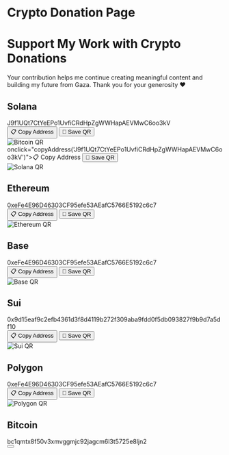 <h1>Crypto Donation Page


  <h1>Support My Work with Crypto Donations</h1>
  <p>Your contribution helps me continue creating meaningful content and building my future from Gaza. Thank you for your generosity ❤️</p>

  <div class="wallet">
    <h2>Solana</h2>
    <div class="address">J9f1UQt7CtYeEPo1UvfiCRdHpZgWWHapAEVMwC6oo3kV</div>
    <div class="buttons">
      <button
onclick="copyAddress('bc1qmtx8f50v3xmvggmjc92jagcm6l3t5725e8ljn2')">📋 Copy Address</button>
      <button onclick="downloadQR('btc-qr')">💾 Save QR</button>
    </div>
    <div><img id="btc-qr" src="https://api.qrserver.com/v1/create-qr-code/?size=150x150&data=bc1qmtx8f50v3xmvggmjc92jagcm6l3t5725e8ljn2" alt="Bitcoin QR"></div>
  </div> onclick="copyAddress('J9f1UQt7CtYeEPo1UvfiCRdHpZgWWHapAEVMwC6oo3kV')">📋 Copy Address</button>
      <button onclick="downloadQR('solana-qr')">💾 Save QR</button>
    </div>
    <div><img id="solana-qr" src="https://api.qrserver.com/v1/create-qr-code/?size=150x150&data=J9f1UQt7CtYeEPo1UvfiCRdHpZgWWHapAEVMwC6oo3kV" alt="Solana QR"></div>
  </div>

  <div class="wallet">
    <h2>Ethereum</h2>
    <div class="address">0xeFe4E96D46303CF95efe53AEafC5766E5192c6c7</div>
    <div class="buttons">
      <button onclick="copyAddress('0xeFe4E96D46303CF95efe53AEafC5766E5192c6c7')">📋 Copy Address</button>
      <button onclick="downloadQR('eth-qr')">💾 Save QR</button>
    </div>
    <div><img id="eth-qr" src="https://api.qrserver.com/v1/create-qr-code/?size=150x150&data=0xeFe4E96D46303CF95efe53AEafC5766E5192c6c7" alt="Ethereum QR"></div>
  </div>

  <div class="wallet">
    <h2>Base</h2>
    <div class="address">0xeFe4E96D46303CF95efe53AEafC5766E5192c6c7</div>
    <div class="buttons">
      <button onclick="copyAddress('0xeFe4E96D46303CF95efe53AEafC5766E5192c6c7')">📋 Copy Address</button>
      <button onclick="downloadQR('base-qr')">💾 Save QR</button>
    </div>
    <div><img id="base-qr" src="https://api.qrserver.com/v1/create-qr-code/?size=150x150&data=0xeFe4E96D46303CF95efe53AEafC5766E5192c6c7" alt="Base QR"></div>
  </div>

  <div class="wallet">
    <h2>Sui</h2>
    <div class="address">0x9d15eaf9c2efb4361d3f8d4119b272f309aba9fdd0f5db093827f9b9d7a5df10</div>
    <div class="buttons">
      <button onclick="copyAddress('0x9d15eaf9c2efb4361d3f8d4119b272f309aba9fdd0f5db093827f9b9d7a5df10')">📋 Copy Address</button>
      <button onclick="downloadQR('sui-qr')">💾 Save QR</button>
    </div>
    <div><img id="sui-qr" src="https://api.qrserver.com/v1/create-qr-code/?size=150x150&data=0x9d15eaf9c2efb4361d3f8d4119b272f309aba9fdd0f5db093827f9b9d7a5df10" alt="Sui QR"></div>
  </div>

  <div class="wallet">
    <h2>Polygon</h2>
    <div class="address">0xeFe4E96D46303CF95efe53AEafC5766E5192c6c7</div>
    <div class="buttons">
      <button onclick="copyAddress('0xeFe4E96D46303CF95efe53AEafC5766E5192c6c7')">📋 Copy Address</button>
      <button onclick="downloadQR('polygon-qr')">💾 Save QR</button>
    </div>
    <div><img id="polygon-qr" src="https://api.qrserver.com/v1/create-qr-code/?size=150x150&data=0xeFe4E96D46303CF95efe53AEafC5766E5192c6c7" alt="Polygon QR"></div>
  </div>

  <div class="wallet">
    <h2>Bitcoin</h2>
    <div class="address">bc1qmtx8f50v3xmvggmjc92jagcm6l3t5725e8ljn2</div>
    <div class="buttons">
      <button 
